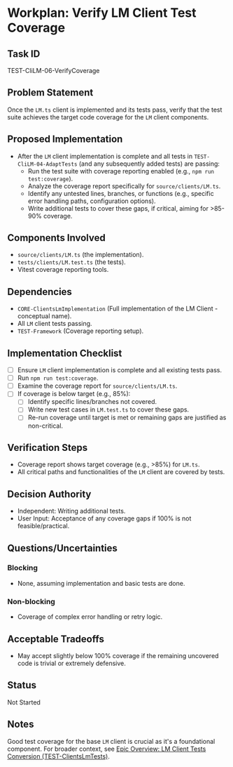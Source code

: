 # Workplan: Verify LM Client Test Coverage

## Task ID
TEST-CliLM-06-VerifyCoverage

## Problem Statement
Once the `LM.ts` client is implemented and its tests pass, verify that the test suite achieves the target code coverage for the `LM` client components.

## Proposed Implementation
- After the `LM` client implementation is complete and all tests in `TEST-CliLM-04-AdaptTests` (and any subsequently added tests) are passing:
    - Run the test suite with coverage reporting enabled (e.g., `npm run test:coverage`).
    - Analyze the coverage report specifically for `source/clients/LM.ts`.
    - Identify any untested lines, branches, or functions (e.g., specific error handling paths, configuration options).
    - Write additional tests to cover these gaps, if critical, aiming for >85-90% coverage.

## Components Involved
- `source/clients/LM.ts` (the implementation).
- `tests/clients/LM.test.ts` (the tests).
- Vitest coverage reporting tools.

## Dependencies
- `CORE-ClientsLmImplementation` (Full implementation of the LM Client - conceptual name).
- All `LM` client tests passing.
- `TEST-Framework` (Coverage reporting setup).

## Implementation Checklist
- [ ] Ensure `LM` client implementation is complete and all existing tests pass.
- [ ] Run `npm run test:coverage`.
- [ ] Examine the coverage report for `source/clients/LM.ts`.
- [ ] If coverage is below target (e.g., 85%):
    - [ ] Identify specific lines/branches not covered.
    - [ ] Write new test cases in `LM.test.ts` to cover these gaps.
    - [ ] Re-run coverage until target is met or remaining gaps are justified as non-critical.

## Verification Steps
- Coverage report shows target coverage (e.g., >85%) for `LM.ts`.
- All critical paths and functionalities of the `LM` client are covered by tests.

## Decision Authority
- Independent: Writing additional tests.
- User Input: Acceptance of any coverage gaps if 100% is not feasible/practical.

## Questions/Uncertainties
### Blocking
- None, assuming implementation and basic tests are done.

### Non-blocking
- Coverage of complex error handling or retry logic.

## Acceptable Tradeoffs
- May accept slightly below 100% coverage if the remaining uncovered code is trivial or extremely defensive.

## Status
Not Started

## Notes
Good test coverage for the base `LM` client is crucial as it's a foundational component.
For broader context, see [Epic Overview: LM Client Tests Conversion (TEST-ClientsLmTests)](../../docs/planning/workplans/TEST-ClientsLmTests.md).